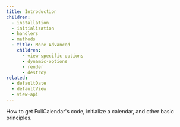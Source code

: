 ```yaml
---
title: Introduction
children:
  - installation
  - initialization
  - handlers
  - methods
  - title: More Advanced
    children:
      - view-specific-options
      - dynamic-options
      - render
      - destroy
related:
  - defaultDate
  - defaultView
  - view-api
---
```


How to get FullCalendar's code, initialize a calendar, and other basic principles.

